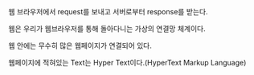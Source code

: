 웹 브라우저에서 request를 보내고 서버로부터 response를 받는다.

웹은 우리가 웹브라우저를 통해 돌아다니는 가상의 연결망 체계이다.

웹 안에는 무수히 많은 웹페이지가 연결되어 있다.

웹페이지에 적혀있는 Text는 Hyper Text이다.(HyperText Markup Language)